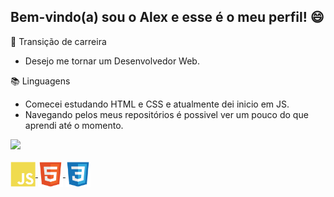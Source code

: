 ## Bem-vindo(a) sou o Alex e esse é o meu perfil! 😄

🎯 Transição de carreira <br>
- Desejo me tornar um Desenvolvedor Web. <br>

📚 Linguagens <br>
- Comecei estudando HTML e CSS e atualmente dei inicio em JS. <br>
- Navegando pelos meus repositórios é possivel ver um pouco do que aprendi até o momento. <br>

 <div>
   <a href="https://github.com/AlexJjunio">
   <img height="180em" src="https://github-readme-stats.vercel.app/api?username=AlexJjunio&show_icons=true&theme=tokyonight&include_all_commits=true&count_private=true"/> <br>
</div>
  
  <div ><br>
  <img align="center" height ="40" alt="Js" src="https://raw.githubusercontent.com/devicons/devicon/master/icons/javascript/javascript-plain.svg">
  <img align="center" height ="40" alt="HTML" src="https://raw.githubusercontent.com/devicons/devicon/master/icons/html5/html5-original.svg">
  <img align="center" height ="40" alt="CSS" src="https://raw.githubusercontent.com/devicons/devicon/master/icons/css3/css3-original.svg">
</div>
